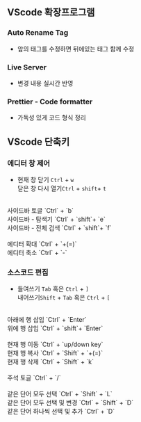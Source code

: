 ## VScode 확장프로그램
### Auto Rename Tag
- 앞의 태그를 수정하면 뒤에있는 태그 함께 수정
### Live Server
- 변경 내용 실시간 반영
### Prettier - Code formatter
- 가독성 있게 코드 형식 정리 

## VScode 단축키
### 에디터 창 제어
- 현재 창 닫기 `Ctrl` + `w` <br />
닫은 창 다시 열기`Ctrl` + `shift`+ `t` <br />
<br />
사이드바 토글 `Ctrl` + `b`<br /> 
사이드바 - 탐색기  `Ctrl` + `shift`+  `e` <br />
사이드바 - 전체 검색 `Ctrl` + `shift`+  `f` <br />
<br />
에디터 확대 `Ctrl` + `+(=)` <br />
에디터 축소 `Ctrl` + `-`

### 소스코드 편집
- 들여쓰기 `Tab` 혹은 `Ctrl` + `]` <br />
내어쓰기`Shift` + `Tab` 혹은 `Ctrl` + `[` <br />
<br />
아래에 행 삽입 `Ctrl` + `Enter`<br /> 
위에 행 삽입  `Ctrl` + `shift`+  `Enter` <br />
<br />
현재 행 이동 `Ctrl` + `up/down key`<br />
현재 행 복사 `Ctrl` + `Shift` + `+(=)` <br />
현재 행 삭제 `Ctrl` + `Shift` + `k` <br />
<br />
주석 토글 `Ctrl` + `/`<br />
<br />
같은 단어 모두 선택 `Ctrl` + `Shift` + `L`<br />
같은 단어 모두 선택 및 변경 `Ctrl` + `Shift` + `D`<br />
같은 단어 하나씩 선택 및 추가 `Ctrl` + `D`<br />